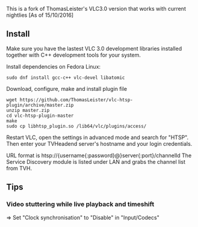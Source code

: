 This is a fork of ThomasLeister's VLC3.0 version that works with current nightlies [As of 15/10/2016]

## Install

Make sure you have the lastest VLC 3.0 development libraries installed together with C++ development tools for your system. 

Install dependencies on Fedora Linux:

```
sudo dnf install gcc-c++ vlc-devel libatomic
```

Download, configure, make and install plugin file

```
wget https://github.com/ThomasLeister/vlc-htsp-plugin/archive/master.zip
unzip master.zip
cd vlc-htsp-plugin-master
make
sudo cp libhtsp_plugin.so /lib64/vlc/plugins/access/
```

Restart VLC, open the settings in advanced mode and search for "HTSP". Then enter your TVHeadend server's hostname and your login credentials. 

URL format is htsp://{username{:password}@}server{:port}/channelId
The Service Discovery module is listed under LAN and grabs the channel list from TVH.

## Tips

### Video stuttering while live playback and timeshift

=> Set "Clock synchronisation" to "Disable" in "Input/Codecs"
